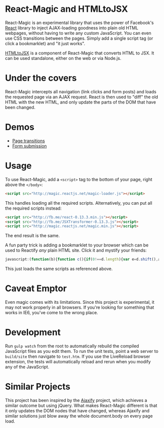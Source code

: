 React-Magic and HTMLtoJSX
=========================

React-Magic is an experimental library that uses the power of Facebook's
[React](https://laurajuliette.github.io/HTMLtoJSXOnline/) library to inject AJAX-loading
goodness into plain old HTML webpages, without having to write any custom
JavaScript. You can even use CSS transitions between the pages. Simply add a
single script tag (or click a bookmarklet) and "it just works".

[HTMLtoJSX](README-htmltojsx.md) is a component of React-Magic that converts
HTML to JSX. It can be used standalone, either on the web or via Node.js.

Under the covers
================

React-Magic intercepts all navigation (link clicks and form posts) and loads
the requested page via an AJAX request. React is then used to "diff" the old
HTML with the new HTML, and only update the parts of the DOM that have been
changed.

Demos
=====

* [Page transitions](http://stuff.dan.cx/facebook/react-hacks/magic/red.php)
* [Form submission](http://stuff.dan.cx/facebook/react-hacks/magic/feedback1.htm)

Usage
=====

To use React-Magic, add a `<script>` tag to the bottom of your page, right above
the `</body>`:

```html
<script src="http://magic.reactjs.net/magic-loader.js"></script>
```

This handles loading all the required scripts. Alternatively, you can put all
the required scripts instead:

```html
<script src="http://fb.me/react-0.13.3.min.js"></script>
<script src="http://fb.me/JSXTransformer-0.13.3.js"></script>
<script src="http://magic.reactjs.net/magic.min.js"></script>
```

The end result is the same.

A fun party trick is adding a bookmarklet to your browser which can be used to
Reactify *any* plain HTML site. Click it and mystify your friends:

```javascript
javascript:(function(b){function c(){if(0!==d.length){var e=d.shift(),a=b.createElement("script");a.src=e;a.onload=c;b.body.appendChild(a)}}var d=["http://fb.me/react-0.13.3.min.js","http://fb.me/JSXTransformer-0.13.3.js","http://magic.reactjs.net/magic.min.js"];c();return!1})(document);
```

This just loads the same scripts as referenced above.

Caveat Emptor
=============
Even magic comes with its limitations. Since this project is experimental, it may not
work properly in all browsers. If you're looking for something that works in
IE6, you've come to the wrong place.

Development
===========
Run `gulp watch` from the root to automatically rebuild the compiled JavaScript
files as you edit them. To run the unit tests, point a web server to 
`build/site` then navigate to `test.htm`. If you use the LiveReload browser 
extension, the tests will automatically reload and rerun when you modify any of 
the JavaScript.

Similar Projects
================
This project has been inspired by the
[Ajaxify](https://github.com/browserstate/ajaxify) project, which achieves a
similar outcome but using jQuery. What makes React-Magic different is that it
only updates the DOM nodes that have changed, whereas Ajaxify and similar
solutions just blow away the whole document.body on every page load.
